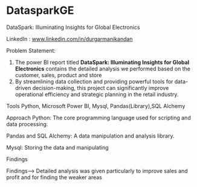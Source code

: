 # DatasparkGE
DataSpark: Illuminating Insights for Global Electronics

LinkedIn : www.linkedin.com/in/durgarmanikandan

Problem Statement:

1) The power BI report titled **DataSpark: Illuminating Insights for Global Electronics** contains the detailed analysis we performed based on the customer, sales, product and store
2) By streamlining data collection and providing powerful tools for data-driven decision-making, this project can significantly improve operational efficiency and strategic planning in the retail industry.

Tools Python, Microsoft Power BI, Mysql, Pandas(Library),SQL Alchemy

Approach Python: The core programming language used for scripting and data processing.

Pandas and SQL Alchemy: A data manipulation and analysis library.

Mysql: Storing the data and manipulating 

Findings

Findings--> Detailed analysis was given particularly to improve sales and profit and for finding the weaker areas
